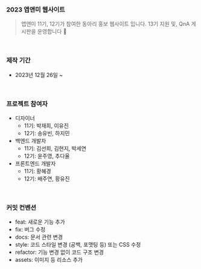 ### 2023 앱앤미 웹사이트
> 앱앤미 11기, 12기가 참여한 동아리 홍보 웹사이트 입니다. 13기 지원 및, QnA 게시판을 운영합니다 🙂

<br>

### 제작 기간
- 2023년 12월 26일 ~

<br>


### 프로젝트 참여자
- 디자이너
  - 11기: 박재희, 이유진
  - 12기: 송유빈, 하지민
- 백엔드 개발자
  - 11기: 김선희, 김현지, 박세연
  - 12기: 윤주영, 추다율
- 프론트엔드 개발자
  - 11기: 황혜경
  - 12기: 배주연, 황유진

<br>

### 커밋 컨벤션
- feat: 새로운 기능 추가
- fix: 버그 수정
- docs: 문서 관련 변경
- style: 코드 스타일 변경 (공백, 포맷팅 등) 또는 CSS 수정
- refactor: 기능 변경 없이 코드 구조 변경
- assets: 이미지 등 리소스 추가

